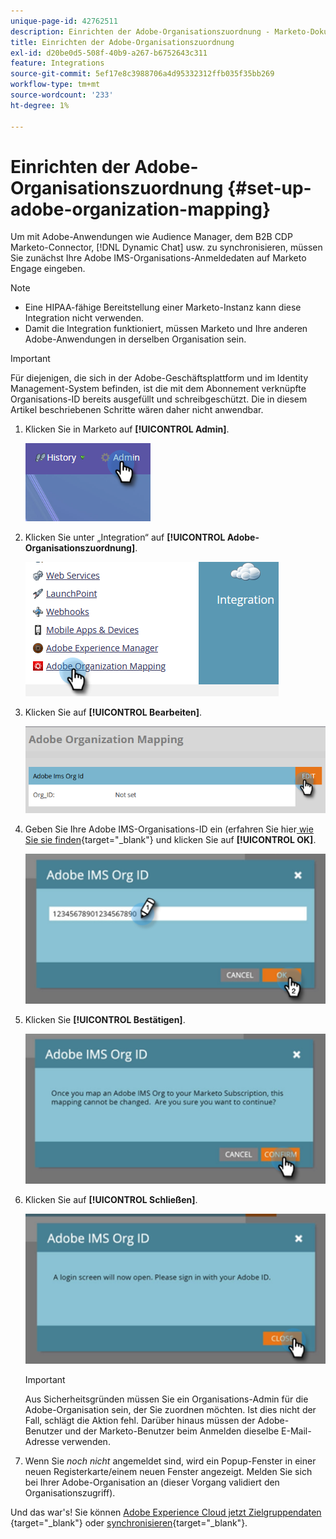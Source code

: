 ```yaml
---
unique-page-id: 42762511
description: Einrichten der Adobe-Organisationszuordnung - Marketo-Dokumente - Produktdokumentation
title: Einrichten der Adobe-Organisationszuordnung
exl-id: d20be0d5-508f-40b9-a267-b6752643c311
feature: Integrations
source-git-commit: 5ef17e8c3988706a4d95332312ffb035f35bb269
workflow-type: tm+mt
source-wordcount: '233'
ht-degree: 1%

---
```


# Einrichten der Adobe-Organisationszuordnung {#set-up-adobe-organization-mapping}

Um mit Adobe-Anwendungen wie Audience Manager, dem B2B CDP Marketo-Connector, [!DNL Dynamic Chat] usw. zu synchronisieren, müssen Sie zunächst Ihre Adobe IMS-Organisations-Anmeldedaten auf Marketo Engage eingeben.

>[!NOTE]
>
>* Eine HIPAA-fähige Bereitstellung einer Marketo-Instanz kann diese Integration nicht verwenden.
>* Damit die Integration funktioniert, müssen Marketo und Ihre anderen Adobe-Anwendungen in derselben Organisation sein.

>[!IMPORTANT]
>
>Für diejenigen, die sich in der Adobe-Geschäftsplattform und im Identity Management-System befinden, ist die mit dem Abonnement verknüpfte Organisations-ID bereits ausgefüllt und schreibgeschützt. Die in diesem Artikel beschriebenen Schritte wären daher nicht anwendbar.

1. Klicken Sie in Marketo auf **[!UICONTROL Admin]**.

   ![](assets/set-up-adobe-experience-cloud-audience-sharing-1.png)

1. Klicken Sie unter „Integration“ auf **[!UICONTROL Adobe-Organisationszuordnung]**.

   ![](assets/set-up-adobe-experience-cloud-audience-sharing-2.png)

1. Klicken Sie auf **[!UICONTROL Bearbeiten]**.

   ![](assets/set-up-adobe-experience-cloud-audience-sharing-3.png)

1. Geben Sie Ihre Adobe IMS-Organisations-ID ein (erfahren Sie hier[ wie Sie sie finden](https://experienceleague.adobe.com/docs/control-panel/using/faq.html?lang=de){target="_blank"} und klicken Sie auf **[!UICONTROL OK]**.

   ![](assets/set-up-adobe-experience-cloud-audience-sharing-4.png)

1. Klicken Sie **[!UICONTROL Bestätigen]**.

   ![](assets/set-up-adobe-experience-cloud-audience-sharing-5.png)

1. Klicken Sie auf **[!UICONTROL Schließen]**.

   ![](assets/set-up-adobe-experience-cloud-audience-sharing-6.png)

   >[!IMPORTANT]
   >
   >Aus Sicherheitsgründen müssen Sie ein Organisations-Admin für die Adobe-Organisation sein, der Sie zuordnen möchten. Ist dies nicht der Fall, schlägt die Aktion fehl. Darüber hinaus müssen der Adobe-Benutzer und der Marketo-Benutzer beim Anmelden dieselbe E-Mail-Adresse verwenden.

1. Wenn Sie _noch nicht_ angemeldet sind, wird ein Popup-Fenster in einer neuen Registerkarte/einem neuen Fenster angezeigt. Melden Sie sich bei Ihrer Adobe-Organisation an (dieser Vorgang validiert den Organisationszugriff).

Und das war&#39;s! Sie können [ Adobe Experience Cloud jetzt Zielgruppendaten ](/help/marketo/product-docs/core-marketo-concepts/smart-lists-and-static-lists/static-lists/send-a-list-to-adobe-experience-cloud.md){target="_blank"} oder [synchronisieren](/help/marketo/product-docs/adobe-experience-cloud-integrations/sync-an-audience-from-adobe-experience-cloud.md){target="_blank"}.
